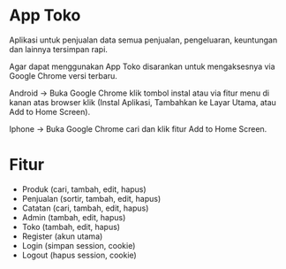 # App Toko
Aplikasi untuk penjualan data semua penjualan, pengeluaran, keuntungan dan lainnya tersimpan rapi.

Agar dapat menggunakan App Toko disarankan untuk mengaksesnya via Google Chrome versi terbaru.

Android -> Buka Google Chrome klik tombol instal atau via fitur menu di kanan atas browser klik (Instal Aplikasi, Tambahkan ke Layar Utama, atau Add to Home Screen).

Iphone -> Buka Google Chrome cari dan klik fitur Add to Home Screen.

# Fitur
* Produk (cari, tambah, edit, hapus)
* Penjualan (sortir, tambah, edit, hapus)
* Catatan (cari, tambah, edit, hapus)
* Admin (tambah, edit, hapus)
* Toko (tambah, edit, hapus)
* Register (akun utama)
* Login (simpan session, cookie)
* Logout (hapus session, cookie)

